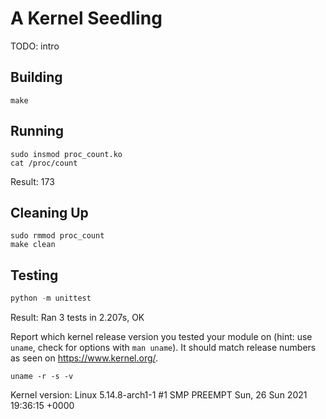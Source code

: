# A Kernel Seedling
TODO: intro

## Building
```shell
make
```

## Running
```shell
sudo insmod proc_count.ko
cat /proc/count
```
Result: 173

## Cleaning Up
```shell
sudo rmmod proc_count
make clean
```

## Testing
```python
python -m unittest
```
Result: Ran 3 tests in 2.207s, OK

Report which kernel release version you tested your module on
(hint: use `uname`, check for options with `man uname`).
It should match release numbers as seen on https://www.kernel.org/.

```shell
uname -r -s -v
```
Kernel version: Linux 5.14.8-arch1-1 #1 SMP PREEMPT Sun, 26 Sun 2021 19:36:15 +0000